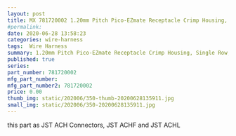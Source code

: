 ```yaml
---
layout: post
title: MX 781720002 1.20mm Pitch Pico-EZmate Receptacle Crimp Housing, Single Row, Friction Lock, 2 Circuits, Black
#permalink: 
date: 2020-06-28 13:58:23
categories: wire-harness
tags:  Wire Harness
summary: 1.20mm Pitch Pico-EZmate Receptacle Crimp Housing, Single Row, Friction Lock, 2 Circuits, Black
published: true 
series: 
part_number: 781720002 
mfg_part_number: 
mfg_part_number2: 781720002 
price: 0.00
thumb_img: static/202006/350-thumb-20200628135911.jpg
small_img: static/202006/350-20200628135911.jpg
---
```



this part as JST ACH Connectors, JST ACHF and JST ACHL